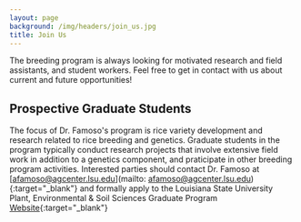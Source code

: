 ```yaml
---
layout: page
background: /img/headers/join_us.jpg
title: Join Us
---
```


The breeding program is always looking for motivated research and field assistants, and student workers.
Feel free to get in contact with us about current and future opportunities!


## Prospective Graduate Students
The focus of Dr. Famoso's program is rice variety development and research 
related to rice breeding and genetics. Graduate students in the program 
typically  conduct research projects that involve extensive field work in 
addition to a genetics component, and praticipate in other breeding program 
activities. Interested parties should contact Dr. Famoso at 
[afamoso@agcenter.lsu.edu](mailto: afamoso@agcenter.lsu.edu){:target="_blank"}
and formally apply to the Louisiana State University Plant,
Environmental & Soil Sciences Graduate Program 
[Website](http://www.lsu.edu/agriculture/spess/grad_info.php){:target="_blank"}



